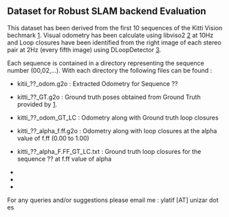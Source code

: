 Dataset for Robust SLAM backend Evaluation
----


This dataset has been derived from the first 10 sequences of the Kitti Vision bechmark [1]. Visual odometry has been calculate using libviso2 [2] at 10Hz and Loop closures have been identified from the right image of each stereo pair at 2Hz (every fifth image) using DLoopDetector [3].

Each sequence is contained in a directory representing the sequence number (00,02,...). With each directory the following files can be found :
    
- kitii\_??\_odom.g2o : Extracted Odometry for Sequence ??
- kitti\_??\_GT.g2o   : Ground truth poses obtained from Ground Truth provided by [1].
- kitti\_??\_odom\_GT\_LC : Odometry along with Ground truth loop closures
- kitti\_??\_alpha\_f.ff.g2o : Odometry along with loop closures at the alpha value of f.ff (0.00 to 1.00)
- kitti\_??\_alpha\_F.FF\_GT\_LC.txt : Ground truth loop closures for the sequence ?? at f.ff value of alpha



- [1]: [http://www.cvlibs.net/datasets/kitti/eval_odometry.php](http://www.cvlibs.net/datasets/kitti/eval_odometry.php)
- [2]: [http://www.cvlibs.net/software/libviso/](http://www.cvlibs.net/software/libviso/)
- [3]: [http://webdiis.unizar.es/~dorian/index.php?p=33](http://webdiis.unizar.es/~dorian/index.php?p=33)


For any queries and/or suggestions please email me : ylatif [AT] unizar dot es